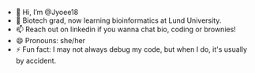 - 👋 Hi, I’m @Jyoee18
- 🌱 Biotech grad, now learning bioinformatics at Lund University.
- 📫 Reach out on linkedin if you wanna chat bio, coding or brownies!
- 😄 Pronouns: she/her
- ⚡ Fun fact: I may not always debug my code, but when I do, it's usually by accident.

<!---
Jyoee18/Jyoee18 is a ✨ special ✨ repository because its `README.md` (this file) appears on your GitHub profile.
You can click the Preview link to take a look at your changes.
--->
